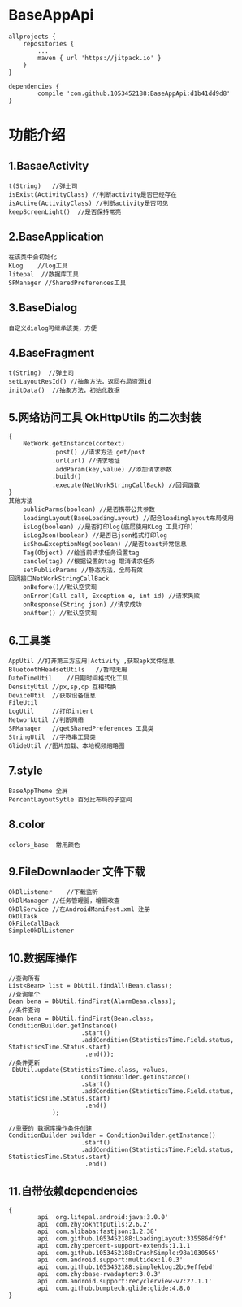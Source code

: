 # BaseAppApi
	allprojects {
		repositories {
			...
			maven { url 'https://jitpack.io' }
		}
	}
  
  	dependencies {
	        compile 'com.github.1053452188:BaseAppApi:d1b41dd9d8'
	}
# 功能介绍
## 1.BasaeActivity
	t(String)   //弹土司
	isExist(ActivityClass) //判断activity是否已经存在
	isActive(ActivityClass) //判断activity是否可见
	keepScreenLight()  //是否保持常亮
## 2.BaseApplication
	在该类中会初始化  
	KLog	//log工具 
	litepal	 //数据库工具
	SPManager //SharedPreferences工具  
## 3.BaseDialog
	自定义dialog可继承该类，方便
## 4.BaseFragment
	t(String)  //弹土司
	setLayoutResId() //抽象方法，返回布局资源id
	initData()	//抽象方法，初始化数据
## 5.网络访问工具 OkHttpUtils 的二次封装
	{
		NetWork.getInstance(context)
			    .post() //请求方法 get/post	
			    .url(url) //请求地址
			    .addParam(key,value) //添加请求参数
			    .build()
			    .execute(NetWorkStringCallBack) //回调函数	
	}
	其他方法
		publicParms(boolean) //是否携带公共参数
		loadingLayout(BaseLoadingLayout) //配合loadinglayout布局使用
		isLog(boolean) //是否打印log(底层使用KLog 工具打印)
		isLogJson(boolean) //是否已json格式打印log 
		isShowExceptionMsg(boolean) //是否toast异常信息
		Tag(Object) //给当前请求任务设置tag
		cancle(tag) //根据设置的tag 取消请求任务
		setPublicParams //静态方法，全局有效
	回调接口NetWorkStringCallBack
		onBefore()//默认空实现
		onError(Call call, Exception e, int id) //请求失败
		onResponse(String json) //请求成功
		onAfter() //默认空实现
## 6.工具类
	AppUtil //打开第三方应用|Activity ,获取apk文件信息
	BluetoothHeadsetUtils	//暂时无用
	DateTimeUtil	//日期时间格式化工具
	DensityUtil	//px,sp,dp 互相转换
	DeviceUtil	//获取设备信息
	FileUtil
	LogUtil		//打印intent 
	NetworkUtil	//判断网络
	SPManager	//getSharedPreferences 工具类
	StringUtil	//字符串工具类
	GlideUtil //图片加载、本地视频缩略图
## 7.style
	BaseAppTheme 全屏
	PercentLayoutSytle 百分比布局的子空间
## 8.color
	colors_base  常用颜色
## 9.FileDownlaoder 文件下载
	OkDlListener	//下载监听
	OkDlManager	//任务管理器，增删改查
	OkDlService	//在AndroidManifest.xml 注册 
	OkDlTask
	OkFileCallBack
	SimpleOkDlListener
## 10.数据库操作
	//查询所有	
	List<Bean> list = DbUtil.findAll(Bean.class);
	//查询单个
	Bean bena = DbUtil.findFirst(AlarmBean.class);
	//条件查询
	Bean bena = DbUtil.findFirst(Bean.class，ConditionBuilder.getInstance()
                        .start()
                        .addCondition(StatisticsTime.Field.status, StatisticsTime.Status.start)
                         .end());
	//条件更新
	 DbUtil.update(StatisticsTime.class, values, 
                        ConditionBuilder.getInstance()
                        .start()
                        .addCondition(StatisticsTime.Field.status, StatisticsTime.Status.start)
                         .end()
                );
		
	//重要的 数据库操作条件创建
	ConditionBuilder builder = ConditionBuilder.getInstance()
                        .start()
                        .addCondition(StatisticsTime.Field.status, StatisticsTime.Status.start)
                         .end()
## 11.自带依赖dependencies
	{
		    api 'org.litepal.android:java:3.0.0'
		    api 'com.zhy:okhttputils:2.6.2'
		    api 'com.alibaba:fastjson:1.2.38'
		    api 'com.github.1053452188:LoadingLayout:335586df9f'
		    api 'com.zhy:percent-support-extends:1.1.1'
		    api 'com.github.1053452188:CrashSimple:98a1030565'
		    api 'com.android.support:multidex:1.0.3'
		    api 'com.github.1053452188:simpleklog:2bc9effebd'
		    api 'com.zhy:base-rvadapter:3.0.3'
		    api 'com.android.support:recyclerview-v7:27.1.1'
		    api 'com.github.bumptech.glide:glide:4.8.0'
	}
	
		

